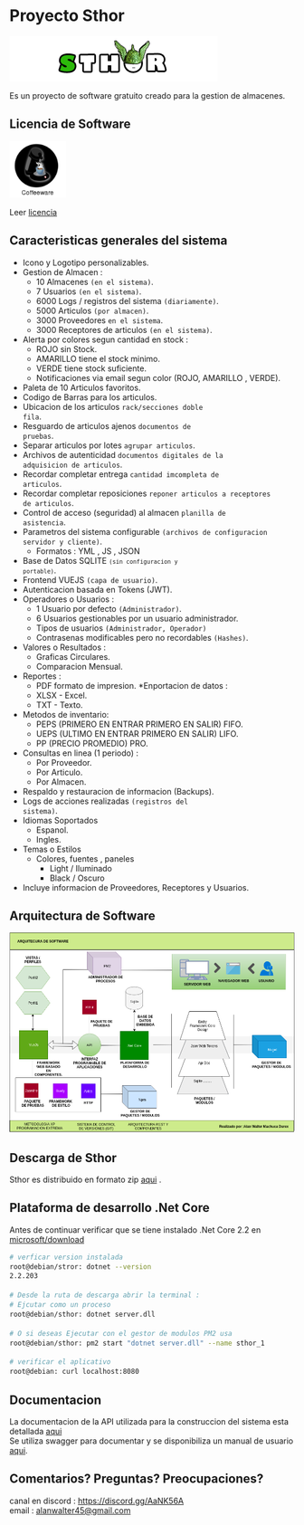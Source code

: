 # Proyecto Sthor
<img src="./assets/logotipo.png">

Es un proyecto de software gratuito creado para la gestion de almacenes.


## Licencia de Software

<img width="100px" src="./assets/coffeeware-badge.png">

Leer <a href="./LICENSE.md">licencia</a>

## Caracteristicas generales del sistema

* Icono y Logotipo personalizables.
* Gestion de Almacen :
    * 10 Almacenes <code>(en el sistema)</code>.
    * 7 Usuarios <code>(en el sistema)</code>.
    * 6000 Logs / registros del sistema <code>(diariamente)</code>.
    * 5000 Articulos <code>(por almacen)</code>.
    * 3000 Proveedores <code>en el sistema</code>.
    * 3000 Receptores de articulos <code>(en el sistema)</code>.
* Alerta por colores segun cantidad en stock :
    * ROJO sin Stock.
    * AMARILLO tiene el stock minimo.
    * VERDE tiene stock suficiente.
    * Notificaciones via email segun color (ROJO, AMARILLO , VERDE).
* Paleta de 10 Articulos favoritos.
* Codigo de Barras para los articulos.
* Ubicacion de los articulos <code>rack/secciones doble fila</code>.
* Resguardo de articulos ajenos <code>documentos de pruebas</code>.
* Separar articulos por lotes <code>agrupar articulos</code>.
* Archivos de autenticidad <code>documentos digitales de la adquisicion de articulos</code>.
* Recordar completar entrega <code>cantidad imcompleta de articulos</code>.
* Recordar completar reposiciones <code>reponer articulos a receptores de articulos</code>.
* Control de acceso (seguridad) al almacen <code>planilla de asistencia</code>.
* Parametros del sistema configurable <code>(archivos de configuracion servidor y cliente)</code>.
    * Formatos : YML , JS , JSON
* Base de Datos SQLITE <code><code>(sin configuracion y portable)</code></code>.
* Frontend VUEJS <code>(capa de usuario)</code>.
* Autenticacion basada en Tokens (JWT).
* Operadores o Usuarios :
    * 1 Usuario por defecto <code>(Administrador)</code>.
    * 6 Usuarios gestionables por un usuario administrador.
    * Tipos de usuarios <code>(Administrador, Operador)</code>
    * Contrasenas modificables pero no recordables <code>(Hashes)</code>.
* Valores o Resultados :
    * Graficas Circulares.
    * Comparacion Mensual.
* Reportes :
    * PDF formato de impresion.
*Enportacion de datos :
    * XLSX - Excel.
    * TXT - Texto.
* Metodos de inventario:
    * PEPS (PRIMERO EN ENTRAR PRIMERO EN SALIR) FIFO.
    * UEPS (ULTIMO EN ENTRAR PRIMERO EN SALIR) LIFO.
    * PP (PRECIO PROMEDIO) PRO.
* Consultas en linea (1 periodo) :
    * Por Proveedor.
    * Por Articulo.
    * Por Almacen.
* Respaldo y restauracion de informacion (Backups).
* Logs de acciones realizadas <code>(registros del sistema)</code>.
* Idiomas Soportados
    * Espanol.
    * Ingles.
* Temas o Estilos 
    * Colores, fuentes , paneles
        * Light / Iluminado
        * Black / Oscuro
* Incluye informacion de Proveedores, Receptores y Usuarios.

## Arquitectura de Software

<img width="600px" src="assets/arquitectura.png">

## Descarga de Sthor

Sthor es distribuido en formato zip <a href="src/sthor.zip" download>aqui</a> .

## Plataforma de desarrollo .Net Core 

Antes de continuar verificar que se tiene instalado .Net Core 2.2 en <a href="https://dotnet.microsoft.com/download">microsoft/download</a>

```sh
# verficar version instalada
root@debian/stror: dotnet --version
2.2.203

# Desde la ruta de descarga abrir la terminal :
# Ejcutar como un proceso
root@debian/sthor: dotnet server.dll 

# O si deseas Ejecutar con el gestor de modulos PM2 usa
root@debian/sthor: pm2 start "dotnet server.dll" --name sthor_1 

# verificar el aplicativo
root@debian: curl localhost:8080
```


## Documentacion

La documentacion de la API utilizada para la construccion del sistema esta detallada <a href="apidoc-sthor/index.html">aqui</a>  
Se utiliza swagger para documentar y se disponibiliza un manual de usuario <a href="src/manual.pdf" download>aqui</a>.

## Comentarios? Preguntas? Preocupaciones?
canal en discord : https://discord.gg/AaNK56A
<br>
email : alanwalter45@gmail.com